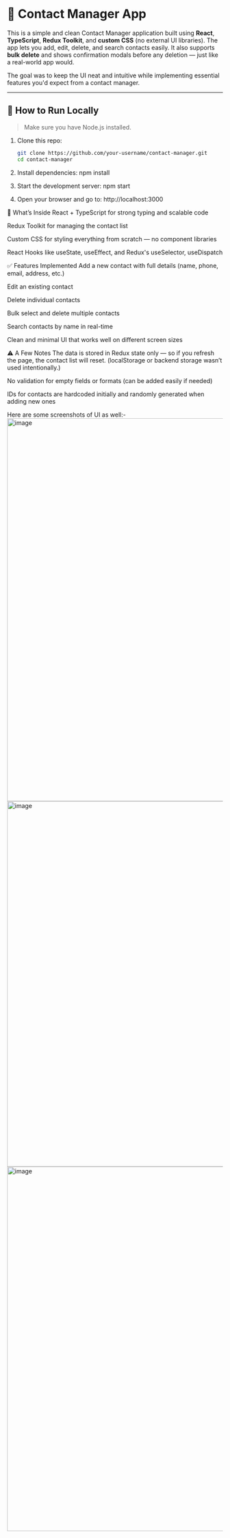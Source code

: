 # 📇 Contact Manager App

This is a simple and clean Contact Manager application built using **React**, **TypeScript**, **Redux Toolkit**, and **custom CSS** (no external UI libraries). The app lets you add, edit, delete, and search contacts easily. It also supports **bulk delete** and shows confirmation modals before any deletion — just like a real-world app would.

The goal was to keep the UI neat and intuitive while implementing essential features you'd expect from a contact manager.

---

## 🔧 How to Run Locally

> Make sure you have Node.js installed.

1. Clone this repo:
   ```bash
   git clone https://github.com/your-username/contact-manager.git
   cd contact-manager

2. Install dependencies:
    npm install

3. Start the development server:
    npm start

4. Open your browser and go to:
    http://localhost:3000


🧠 What’s Inside
React + TypeScript for strong typing and scalable code

Redux Toolkit for managing the contact list

Custom CSS for styling everything from scratch — no component libraries

React Hooks like useState, useEffect, and Redux's useSelector, useDispatch



✅ Features Implemented
Add a new contact with full details (name, phone, email, address, etc.)

Edit an existing contact

Delete individual contacts

Bulk select and delete multiple contacts

Search contacts by name in real-time

Clean and minimal UI that works well on different screen sizes




⚠️ A Few Notes
The data is stored in Redux state only — so if you refresh the page, the contact list will reset. (localStorage or backend storage wasn’t used intentionally.)

No validation for empty fields or formats (can be added easily if needed)

IDs for contacts are hardcoded initially and randomly generated when adding new ones


Here are some screenshots of UI as well:-
<img width="1635" height="894" alt="image" src="https://github.com/user-attachments/assets/9282967c-1728-456d-8b5a-9be9fbca37fd" />
<img width="1574" height="853" alt="image" src="https://github.com/user-attachments/assets/113b2dc4-18c3-4bcc-9512-4b628065cb10" />
<img width="1286" height="851" alt="image" src="https://github.com/user-attachments/assets/a8ed6741-7191-4eeb-8d5b-efbd39e28670" />
